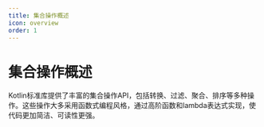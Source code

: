 ```yaml
---
title: 集合操作概述
icon: overview
order: 1
---
```


# 集合操作概述

Kotlin标准库提供了丰富的集合操作API，包括转换、过滤、聚合、排序等多种操作。这些操作大多采用函数式编程风格，通过高阶函数和lambda表达式实现，使代码更加简洁、可读性更强。

